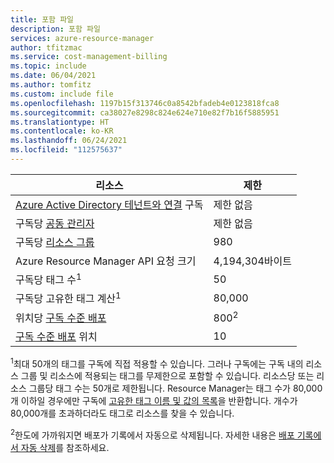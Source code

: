 ```yaml
---
title: 포함 파일
description: 포함 파일
services: azure-resource-manager
author: tfitzmac
ms.service: cost-management-billing
ms.topic: include
ms.date: 06/04/2021
ms.author: tomfitz
ms.custom: include file
ms.openlocfilehash: 1197b15f313746c0a8542bfadeb4e0123818fca8
ms.sourcegitcommit: ca38027e8298c824e624e710e82f7b16f5885951
ms.translationtype: HT
ms.contentlocale: ko-KR
ms.lasthandoff: 06/24/2021
ms.locfileid: "112575637"
---
```

| 리소스 | 제한 |
| --- | --- |
| [Azure Active Directory 테넌트와 연결](../articles/active-directory/fundamentals/active-directory-how-subscriptions-associated-directory.md) 구독 | 제한 없음 |
| 구독당 [공동 관리자](../articles/cost-management-billing/manage/add-change-subscription-administrator.md) |제한 없음 |
| 구독당 [리소스 그룹](../articles/azure-resource-manager/management/overview.md) |980 |
| Azure Resource Manager API 요청 크기 |4,194,304바이트 |
| 구독당 태그 수<sup>1</sup> |50 |
| 구독당 고유한 태그 계산<sup>1</sup> | 80,000 |
| 위치당 [구독 수준 배포](../articles/azure-resource-manager/templates/deploy-to-subscription.md) | 800<sup>2</sup> |
| [구독 수준 배포](../articles/azure-resource-manager/templates/deploy-to-subscription.md) 위치 | 10 |

<sup>1</sup>최대 50개의 태그를 구독에 직접 적용할 수 있습니다. 그러나 구독에는 구독 내의 리소스 그룹 및 리소스에 적용되는 태그를 무제한으로 포함할 수 있습니다. 리소스당 또는 리소스 그룹당 태그 수는 50개로 제한됩니다. Resource Manager는 태그 수가 80,000개 이하일 경우에만 구독에 [고유한 태그 이름 및 값의 목록](/rest/api/resources/tags)을 반환합니다. 개수가 80,000개를 초과하더라도 태그로 리소스를 찾을 수 있습니다.

<sup>2</sup>한도에 가까워지면 배포가 기록에서 자동으로 삭제됩니다. 자세한 내용은 [배포 기록에서 자동 삭제](../articles/azure-resource-manager/templates/deployment-history-deletions.md)를 참조하세요.